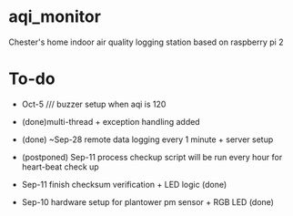 # aqi_monitor

Chester's home indoor air quality logging station based on raspberry pi 2

# To-do

- Oct-5 /// buzzer setup when aqi is 120

- (done)multi-thread + exception handling added
- (done) ~Sep-28 remote data logging every 1 minute + server setup
- (postponed) Sep-11 process checkup script will be run every hour for heart-beat check up
- Sep-11 finish checksum verification + LED logic (done)
- Sep-10 hardware setup for plantower pm sensor + RGB LED (done) 
